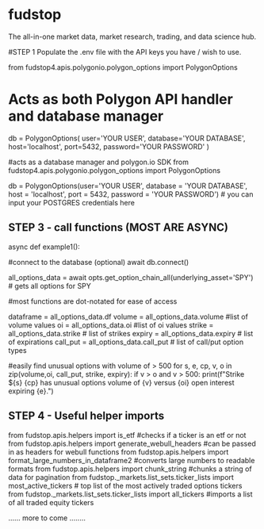 # fudstop
The all-in-one market data, market research, trading, and data science hub.


#STEP 1
Populate the .env file with the API keys you have / wish to use.


from fudstop4.apis.polygonio.polygon_options import PolygonOptions

# Acts as both Polygon API handler and database manager
db = PolygonOptions(
    user='YOUR USER',
    database='YOUR DATABASE',
    host='localhost',
    port=5432,
    password='YOUR PASSWORD'
)




#acts as a database manager and polygon.io SDK
from fudstop4.apis.polygonio.polygon_options import PolygonOptions


db = PolygonOptions(user='YOUR USER', database = 'YOUR DATABASE', host = 'localhost', port = 5432, password = 'YOUR PASSWORD') # you can input your POSTGRES credentials here



## STEP 3 - call functions (MOST ARE ASYNC)


async def example1():
  
  #connect to the database (optional)
  await db.connect()

  all_options_data = await opts.get_option_chain_all(underlying_asset='SPY') # gets all options for SPY

  #most functions are dot-notated for ease of access

  dataframe = all_options_data.df
  volume = all_options_data.volume #list of volume values
  oi = all_options_data.oi #list of oi values
  strike = all_options_data.strike # list of strikes
  expiry = all_options_data.expiry # list of expirations
  call_put = all_options_data.call_put # list of call/put option types

  #easily find unusual options with volume of > 500
  for s, e, cp, v, o in zip(volume,oi, call_put, strike, expiry):
      if v > o and v > 500:
          print(f"Strike ${s} {cp} has unusual options volume of {v} versus {oi} open interest expiring {e}.")



## STEP 4 - Useful helper imports

from fudstop.apis.helpers import is_etf #checks if a ticker is an etf or not
from fudstop.apis.helpers import generate_webull_headers #can be passed in as headers for webull functions
from fudstop.apis.helpers import format_large_numbers_in_dataframe2 #converts large numbers to readable formats
from fudstop.apis.helpers import chunk_string #chunks a string of data for pagination
from fudstop._markets.list_sets.ticker_lists import most_active_tickers # top list of the most actively traded options tickers
from fudstop._markets.list_sets.ticker_lists import all_tickers #imports a list of all traded equity tickers



...... more to come ........
         
 
